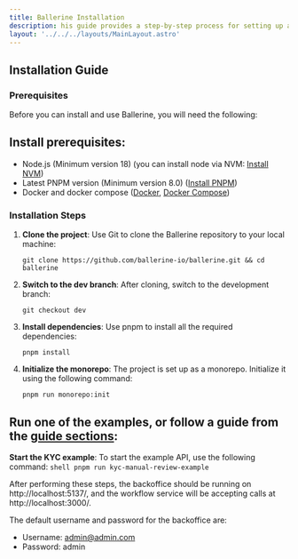 ```yaml
---
title: Ballerine Installation
description: his guide provides a step-by-step process for setting up and running the Ballerine stack on your local environment.
layout: '../../../layouts/MainLayout.astro'
---
```


## Installation Guide

### Prerequisites
Before you can install and use Ballerine, you will need the following:
## Install prerequisites:
   - Node.js (Minimum version 18) (you can install node via NVM: [Install NVM](https://github.com/nvm-sh/nvm))
   - Latest PNPM version (Minimum version 8.0) ([Install PNPM](https://pnpm.io/installation))
   - Docker and docker compose ([Docker](https://docs.docker.com/desktop), [Docker Compose](https://docs.docker.com/compose/install))

### Installation Steps

1. **Clone the project**: Use Git to clone the Ballerine repository to your local machine:
    ```shell
    git clone https://github.com/ballerine-io/ballerine.git && cd ballerine
    ```

2. **Switch to the dev branch**: After cloning, switch to the development branch:
    ```shell
    git checkout dev
    ```

3. **Install dependencies**: Use pnpm to install all the required dependencies:
    ```shell
    pnpm install
    ```

4. **Initialize the monorepo**: The project is set up as a monorepo. Initialize it using the following command:
    ```shell
    pnpm run monorepo:init
    ```


## Run one of the examples, or follow a guide from the [guide sections](https://docs.ballerine.com/en/learn/simple-kyb-guide/):

**Start the KYC example**: To start the example API, use the following command:
    ```shell
    pnpm run kyc-manual-review-example
    ```

After performing these steps, the backoffice should be running on http://localhost:5137/, and the workflow service will be accepting calls at http://localhost:3000/. 

The default username and password for the backoffice are:

- Username: admin@admin.com
- Password: admin
